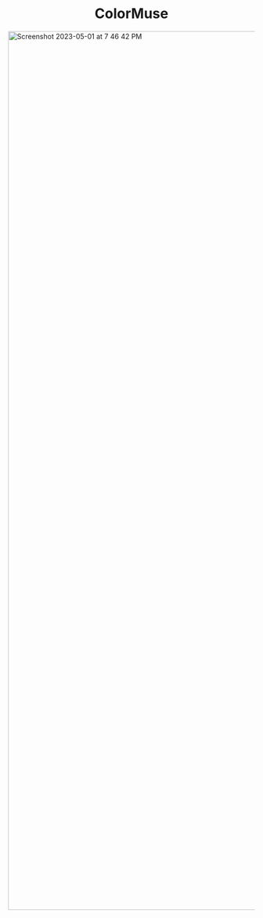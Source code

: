 <h1 align="center">ColorMuse</h3>

<img width="1792" alt="Screenshot 2023-05-01 at 7 46 42 PM" src="https://user-images.githubusercontent.com/77115883/235468351-ed20ff42-862c-421a-b907-9d8a981650ff.png">


